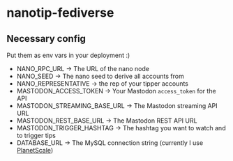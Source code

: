 # nanotip-fediverse

## Necessary config

Put them as env vars in your deployment :)

- NANO_RPC_URL -> The URL of the nano node
- NANO_SEED -> The nano seed to derive all accounts from
- NANO_REPRESENTATIVE -> the rep of your tipper accounts
- MASTODON_ACCESS_TOKEN -> Your Mastodon `access_token` for the API
- MASTODON_STREAMING_BASE_URL -> The Mastodon streaming API URL
- MASTODON_REST_BASE_URL -> The Mastodon REST API URL
- MASTODON_TRIGGER_HASHTAG -> The hashtag you want to watch and to trigger tips
- DATABASE_URL -> The MySQL connection string (currently I use [PlanetScale](https://planetscale.com/))
